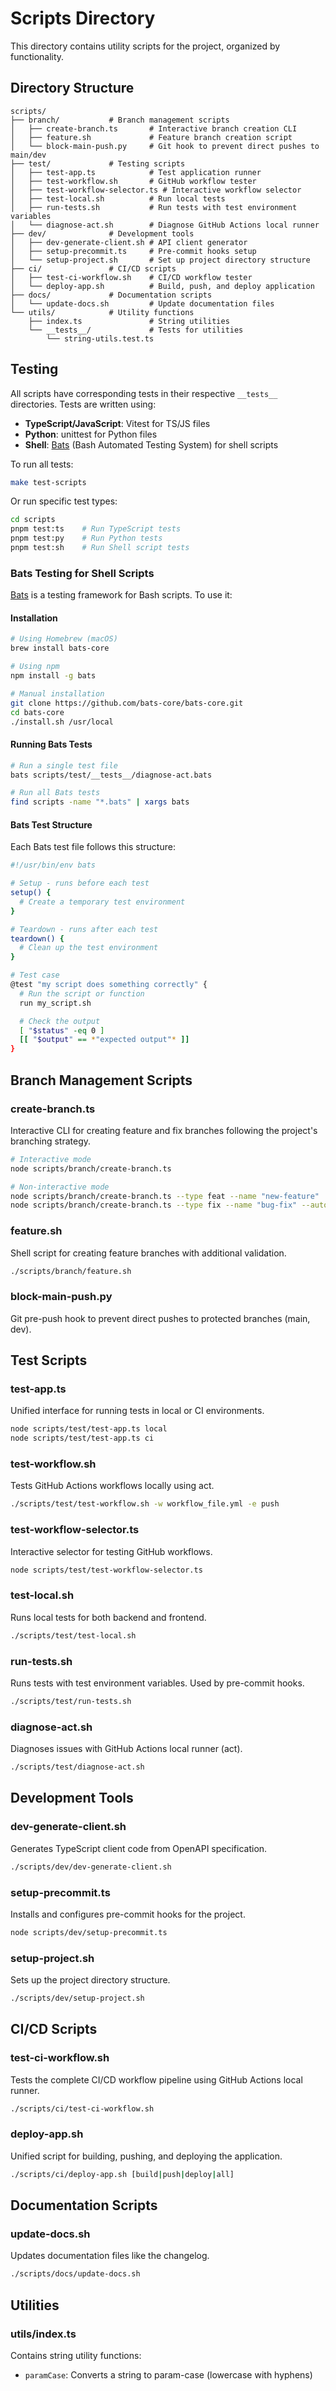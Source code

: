# Scripts Directory

This directory contains utility scripts for the project, organized by functionality.

## Directory Structure

```
scripts/
├── branch/           # Branch management scripts
│   ├── create-branch.ts       # Interactive branch creation CLI
│   ├── feature.sh             # Feature branch creation script
│   └── block-main-push.py     # Git hook to prevent direct pushes to main/dev
├── test/             # Testing scripts
│   ├── test-app.ts            # Test application runner
│   ├── test-workflow.sh       # GitHub workflow tester
│   ├── test-workflow-selector.ts # Interactive workflow selector
│   ├── test-local.sh          # Run local tests
│   ├── run-tests.sh           # Run tests with test environment variables
│   └── diagnose-act.sh        # Diagnose GitHub Actions local runner
├── dev/              # Development tools
│   ├── dev-generate-client.sh # API client generator
│   ├── setup-precommit.ts     # Pre-commit hooks setup
│   └── setup-project.sh       # Set up project directory structure
├── ci/               # CI/CD scripts
│   ├── test-ci-workflow.sh    # CI/CD workflow tester
│   └── deploy-app.sh          # Build, push, and deploy application
├── docs/             # Documentation scripts
│   └── update-docs.sh         # Update documentation files
└── utils/            # Utility functions
    ├── index.ts               # String utilities
    └── __tests__/             # Tests for utilities
        └── string-utils.test.ts
```

## Testing

All scripts have corresponding tests in their respective `__tests__` directories. Tests are written using:

- **TypeScript/JavaScript**: Vitest for TS/JS files
- **Python**: unittest for Python files
- **Shell**: [Bats](https://github.com/bats-core/bats-core) (Bash Automated Testing System) for shell scripts

To run all tests:

```bash
make test-scripts
```

Or run specific test types:

```bash
cd scripts
pnpm test:ts    # Run TypeScript tests
pnpm test:py    # Run Python tests
pnpm test:sh    # Run Shell script tests
```

### Bats Testing for Shell Scripts

[Bats](https://github.com/bats-core/bats-core) is a testing framework for Bash scripts. To use it:

#### Installation

```bash
# Using Homebrew (macOS)
brew install bats-core

# Using npm
npm install -g bats

# Manual installation
git clone https://github.com/bats-core/bats-core.git
cd bats-core
./install.sh /usr/local
```

#### Running Bats Tests

```bash
# Run a single test file
bats scripts/test/__tests__/diagnose-act.bats

# Run all Bats tests
find scripts -name "*.bats" | xargs bats
```

#### Bats Test Structure

Each Bats test file follows this structure:

```bash
#!/usr/bin/env bats

# Setup - runs before each test
setup() {
  # Create a temporary test environment
}

# Teardown - runs after each test
teardown() {
  # Clean up the test environment
}

# Test case
@test "my script does something correctly" {
  # Run the script or function
  run my_script.sh

  # Check the output
  [ "$status" -eq 0 ]
  [[ "$output" == *"expected output"* ]]
}
```

## Branch Management Scripts

### create-branch.ts

Interactive CLI for creating feature and fix branches following the project's branching strategy.

```bash
# Interactive mode
node scripts/branch/create-branch.ts

# Non-interactive mode
node scripts/branch/create-branch.ts --type feat --name "new-feature"
node scripts/branch/create-branch.ts --type fix --name "bug-fix" --automerge
```

### feature.sh

Shell script for creating feature branches with additional validation.

```bash
./scripts/branch/feature.sh
```

### block-main-push.py

Git pre-push hook to prevent direct pushes to protected branches (main, dev).

## Test Scripts

### test-app.ts

Unified interface for running tests in local or CI environments.

```bash
node scripts/test/test-app.ts local
node scripts/test/test-app.ts ci
```

### test-workflow.sh

Tests GitHub Actions workflows locally using act.

```bash
./scripts/test/test-workflow.sh -w workflow_file.yml -e push
```

### test-workflow-selector.ts

Interactive selector for testing GitHub workflows.

```bash
node scripts/test/test-workflow-selector.ts
```

### test-local.sh

Runs local tests for both backend and frontend.

```bash
./scripts/test/test-local.sh
```

### run-tests.sh

Runs tests with test environment variables. Used by pre-commit hooks.

```bash
./scripts/test/run-tests.sh
```

### diagnose-act.sh

Diagnoses issues with GitHub Actions local runner (act).

```bash
./scripts/test/diagnose-act.sh
```

## Development Tools

### dev-generate-client.sh

Generates TypeScript client code from OpenAPI specification.

```bash
./scripts/dev/dev-generate-client.sh
```

### setup-precommit.ts

Installs and configures pre-commit hooks for the project.

```bash
node scripts/dev/setup-precommit.ts
```

### setup-project.sh

Sets up the project directory structure.

```bash
./scripts/dev/setup-project.sh
```

## CI/CD Scripts

### test-ci-workflow.sh

Tests the complete CI/CD workflow pipeline using GitHub Actions local runner.

```bash
./scripts/ci/test-ci-workflow.sh
```

### deploy-app.sh

Unified script for building, pushing, and deploying the application.

```bash
./scripts/ci/deploy-app.sh [build|push|deploy|all]
```

## Documentation Scripts

### update-docs.sh

Updates documentation files like the changelog.

```bash
./scripts/docs/update-docs.sh
```

## Utilities

### utils/index.ts

Contains string utility functions:

- `paramCase`: Converts a string to param-case (lowercase with hyphens)
